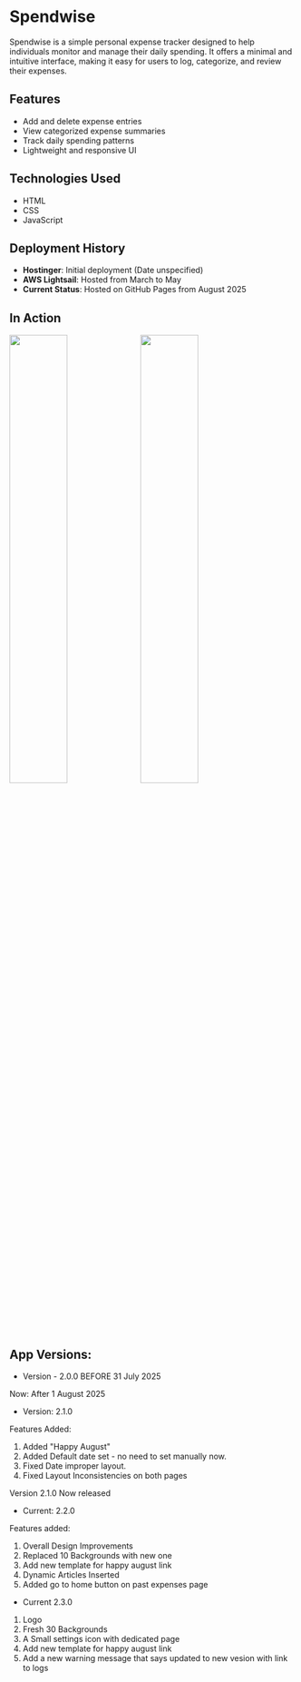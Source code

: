 # Spendwise

Spendwise is a simple personal expense tracker designed to help individuals monitor and manage their daily spending. It offers a minimal and intuitive interface, making it easy for users to log, categorize, and review their expenses.

## Features

- Add and delete expense entries
- View categorized expense summaries
- Track daily spending patterns
- Lightweight and responsive UI

## Technologies Used

- HTML
- CSS
- JavaScript

## Deployment History

- **Hostinger**: Initial deployment (Date unspecified)
- **AWS Lightsail**: Hosted from March to May
- **Current Status**: Hosted on GitHub Pages from August 2025 

## In Action

<p>
  <img src="https://github.com/user-attachments/assets/f35e4bde-0b71-48eb-881d-3d8d7212f217" width="45%" />
  <img src="https://github.com/user-attachments/assets/c4706ae6-701a-49dd-8c10-7915947b94a8" width="45%" />
</p>


## App Versions:

- Version - 2.0.0 BEFORE 31 July 2025

Now: After 1 August 2025



- Version: 2.1.0

Features Added:

1. Added "Happy August"
2. Added Default date set - no need to set manually now.
3. Fixed Date improper layout.
4. Fixed Layout Inconsistencies on both pages

Version 2.1.0 Now released 



- Current: 2.2.0

Features added:

1. Overall Design Improvements
2. Replaced 10 Backgrounds with new one
3. Add new template for happy august link
4. Dynamic Articles Inserted
5. Added go to home button on past expenses page

- Current 2.3.0

1. Logo
2. Fresh 30 Backgrounds
3. A Small settings icon with dedicated page
4. Add new template for happy august link
5. Add a new warning message that says updated to new vesion with link to logs